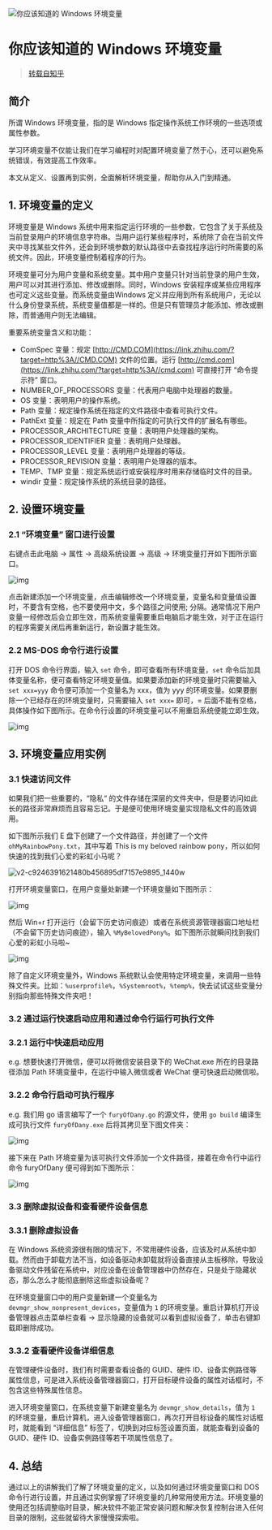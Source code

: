 ![你应该知道的 Windows 环境变量](http://img.inaction.fun/static/25639.jpeg)

# 你应该知道的 Windows 环境变量

> [转载自知乎](https://zhuanlan.zhihu.com/p/67726501)

## 简介

所谓 Windows 环境变量，指的是 Windows 指定操作系统工作环境的一些选项或属性参数。

学习环境变量不仅能让我们在学习编程时对配置环境变量了然于心，还可以避免系统错误，有效提高工作效率。

本文从定义、设置再到实例，全面解析环境变量，帮助你从入门到精通。

## 1. 环境变量的定义

环境变量是 Windows 系统中用来指定运行环境的一些参数，它包含了关于系统及当前登录用户的环境信息字符串。当用户运行某些程序时，系统除了会在当前文件夹中寻找某些文件外，还会到环境参数的默认路径中去查找程序运行时所需要的系统文件。因此，环境变量控制着程序的行为。

环境变量可分为用户变量和系统变量。其中用户变量只针对当前登录的用户生效，用户可以对其进行添加、修改或删除。同时，Windows 安装程序或某些应用程序也可定义这些变量。而系统变量由Windows 定义并应用到所有系统用户，无论以什么身份登录系统，系统变量值都是一样的。但是只有管理员才能添加、修改或删除，而普通用户则无法编辑。

重要系统变量含义和功能：

- ComSpec 变量：规定 [http://CMD.COM](https://link.zhihu.com/?target=http%3A//CMD.COM) 文件的位置。运行 [http://cmd.com](https://link.zhihu.com/?target=http%3A//cmd.com) 可直接打开 “命令提示符” 窗口。
- NUMBER_OF_PROCESSORS 变量：代表用户电脑中处理器的数量。
- OS 变量：表明用户的操作系统。
- Path 变量：规定操作系统在指定的文件路径中查看可执行文件。
- PathExt 变量：规定在 Path 变量中所指定的可执行文件的扩展名有哪些。
- PROCESSOR_ARCHITECTURE 变量：表明用户处理器的架构。
- PROCESSOR_IDENTIFIER 变量：表明用户处理器。
- PROCESSOR_LEVEL 变量：表明用户处理器的等级。
- PROCESSOR_REVISION 变量：表明用户处理器的版本。
- TEMP、TMP 变量：规定系统运行或安装程序时用来存储临时文件的目录。
- windir 变量：规定操作系统的系统目录的路径。

## 2. 设置环境变量

### 2.1 “环境变量” 窗口进行设置

右键点击此电脑 -> 属性 -> 高级系统设置 -> 高级 -> 环境变量打开如下图所示窗口。

![img](http://img.inaction.fun/static/15962.jpeg)

点击新建添加一个环境变量，点击编辑修改一个环境变量，变量名和变量值设置时，不要含有空格，也不要使用中文，多个路径之间使用; 分隔。通常情况下用户变量一经修改后会立即生效，而系统变量需要重启电脑后才能生效，对于正在运行的程序需要关闭后再重新运行，新设置才能生效。

### 2.2 MS-DOS 命令行进行设置

打开 DOS 命令行界面，输入 `set` 命令，即可查看所有环境变量，`set` 命令后加具体变量名称，便可查看特定环境变量值。如果要添加新的环境变量时只需要输入 `set xxx=yyy` 命令便可添加一个变量名为 xxx，值为 yyy 的环境变量。如果要删除一个已经存在的环境变量时，只需要输入 `set xxx=` 即可，= 后面不能有空格，具体操作如下图所示。在命令行设置的环境变量可以不用重启系统便能立即生效。

![img](http://img.inaction.fun/static/69942.jpeg)

## 3. 环境变量应用实例

### 3.1 快速访问文件

如果我们把一些重要的，“隐私“ 的文件存储在深层的文件夹中，但是要访问如此长的路径非常麻烦而且容易忘记。于是便可使用环境变量实现隐私文件的高效调用。

如下图所示我们 E 盘下创建了一个文件路径，并创建了一个文件 `ohMyRainbowPony.txt`，其中写着 This is my beloved rainbow pony，所以如何快速的找到我们心爱的彩虹小马呢？

![v2-c9246391621480b456895df7157e9895_1440w](http://img.inaction.fun/static/47466.jpg)

打开环境变量窗口，在用户变量处新建一个环境变量如下图所示：

![img](http://img.inaction.fun/static/58066.jpeg)

然后 Win+r 打开运行（会留下历史访问痕迹）或者在系统资源管理器窗口地址栏（不会留下历史访问痕迹），输入 `%MyBelovedPony%`。如下图所示就瞬间找到我们心爱的彩虹小马啦~

![img](http://img.inaction.fun/static/48422.jpeg)

除了自定义环境变量外，Windows 系统默认会使用特定环境变量，来调用一些特殊文件夹。比如：`%userprofile%`，`%Systemroot%`，`%temp%`，快去试试这些变量分别指向那些特殊文件夹吧！

### 3.2 通过运行快速启动应用和通过命令行运行可执行文件

### 3.2.1 运行中快速启动应用

e.g. 想要快速打开微信，便可以将微信安装目录下的 WeChat.exe 所在的目录路径添加 Path 环境变量中，在运行中输入微信或者 WeChat 便可快速启动微信啦。

### 3.2.2 命令行启动可执行程序

e.g. 我们用 go 语言编写了一个 `furyOfDany.go` 的源文件，使用 `go build` 编译生成可执行文件 `furyOfDany.exe` 后将其拷贝至下图文件夹：

![img](http://img.inaction.fun/static/23166.jpeg)

接下来在 Path 环境变量为该可执行文件添加一个文件路径，接着在命令行中运行命令 furyOfDany 便可得到如下图所示：

![img](http://img.inaction.fun/static/60320.jpeg)

### 3.3 删除虚拟设备和查看硬件设备信息

### 3.3.1 删除虚拟设备

在 Windows 系统资源很有限的情况下，不常用硬件设备，应该及时从系统中卸载。然而由于卸载方法不当，如设备驱动未卸载就将设备直接从主板移除，导致设备驱动文件残留在系统中，对应设备在设备管理器中仍然存在，只是处于隐藏状态，那么怎么才能彻底删除这些虚拟设备呢？

在环境变量窗口中的用户变量新建一个变量名为 `devmgr_show_nonpresent_devices`，变量值为 `1` 的环境变量。重启计算机打开设备管理器点击菜单栏查看 -> 显示隐藏的设备就可以看到虚拟设备了，单击右键卸载即删除成功。

### 3.3.2 查看硬件设备详细信息

在管理硬件设备时，我们有时需要查看设备的 GUID、硬件 ID、设备实例路径等属性信息，可是进入系统设备管理器窗口，打开目标硬件设备的属性对话框时，不包含这些特殊属性信息。

进入环境变量窗口，在系统变量下新建变量名为 `devmgr_show_details`，值为 `1` 的环境变量，重启计算机，进入设备管理器窗口，再次打开目标设备的属性对话框时，就能看到 “详细信息” 标签了，切换到对应标签设置页面，就能查看到设备的 GUID、硬件 ID、设备实例路径等若干项属性信息了。

## 4. 总结

通过以上的讲解我们了解了环境变量的定义，以及如何通过环境变量窗口和 DOS 命令行进行设置，并且通过实例掌握了环境变量的几种常用使用方法。环境变量的使用还包括调整临时目录，解决软件不能正常安装问题和解决恢复控制台进入任何目录的限制，这些就留待大家慢慢探索啦。

